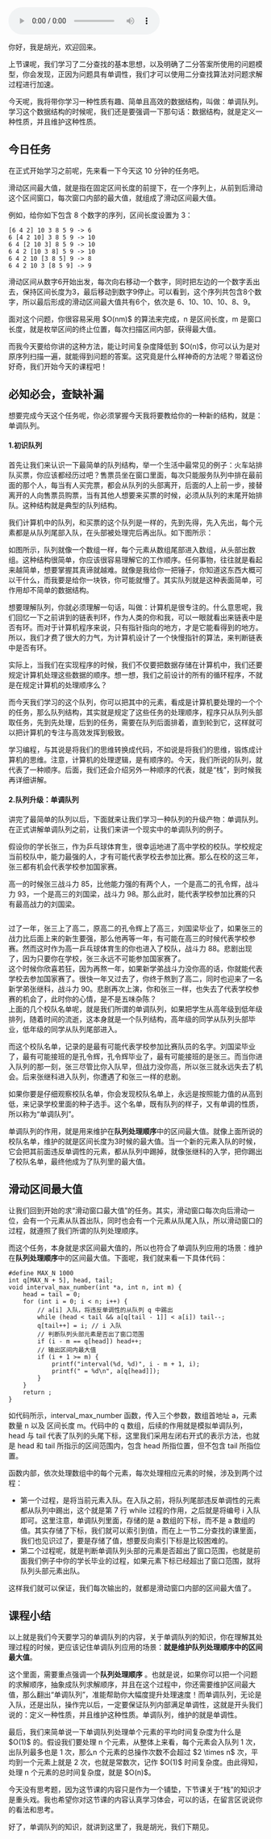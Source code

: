 <audio title="21 _ 队列与单调队列：滑动区间最大值" src="https://static001.geekbang.org/resource/audio/70/10/70038a308d66cfd64a4dbd3d08292310.mp3" controls="controls"></audio> 
<p>你好，我是胡光，欢迎回来。</p><p>上节课呢，我们学习了二分查找的基本思想，以及明确了二分答案所使用的问题模型，你会发现，正因为问题具有单调性，我们才可以使用二分查找算法对问题求解过程进行加速。</p><p>今天呢，我将带你学习一种性质有趣、简单且高效的数据结构，叫做：单调队列。学习这个数据结构的时候呢，我们还是要强调一下那句话：数据结构，就是定义一种性质，并且维护这种性质。</p><h2>今日任务</h2><p>在正式开始学习之前呢，先来看一下今天这 10 分钟的任务吧。</p><p>滑动区间最大值，就是指在固定区间长度的前提下，在一个序列上，从前到后滑动这个区间窗口，每次窗口内部的最大值，就组成了滑动区间最大值。</p><p>例如，给你如下包含 8 个数字的序列，区间长度设置为 3：</p><pre><code>[6 4 2] 10 3 8 5 9 -&gt; 6
6 [4 2 10] 3 8 5 9 -&gt; 10
6 4 [2 10 3] 8 5 9 -&gt; 10
6 4 2 [10 3 8] 5 9 -&gt; 10
6 4 2 10 [3 8 5] 9 -&gt; 8
6 4 2 10 3 [8 5 9] -&gt; 9
</code></pre><p>滑动区间从数字6开始出发，每次向右移动一个数字，同时把左边的一个数字丢出去，保持区间长度为3，最后移动到数字9停止。可以看到，这个序列共包含8个数字，所以最后形成的滑动区间最大值共有6个，依次是 6、10、10、10、8、9。</p><p>面对这个问题，你很容易采用 $O(nm)$ 的算法来完成，n 是区间长度，m 是窗口长度，就是枚举区间的终止位置，每次扫描区间内部，获得最大值。</p><!-- [[[read_end]]] --><p>而我今天要给你讲的这种方法，能让时间复杂度降低到 $O(n)$，你可以认为是对原序列扫描一遍，就能得到问题的答案。这究竟是什么样神奇的方法呢？带着这份好奇，我们开始今天的课程吧！</p><h2>必知必会，查缺补漏</h2><p>想要完成今天这个任务呢，你必须掌握今天我将要教给你的一种新的结构，就是：单调队列。</p><h4>1.初识队列</h4><p>首先让我们来认识一下最简单的队列结构，举一个生活中最常见的例子：火车站排队买票，你应该都经历过吧？售票员坐在窗口里面，每次只能服务队列中排在最前面的那个人，每当有人买完票，都会从队列的头部离开，后面的人上前一步，接替离开的人向售票员购票，当有其他人想要来买票的时候，必须从队列的末尾开始排队。这种结构就是典型的队列结构。</p><p>我们计算机中的队列，和买票的这个队列是一样的，先到先得，先入先出，每个元素都是从队列尾部入队，在头部被处理完后再出队。如下图所示：<br>
<img src="https://static001.geekbang.org/resource/image/12/31/1223c53b5bd1e0e4d2bc50f18244ce31.jpg" alt="" title="队列结构示意图"></p><p>如图所示，队列就像一个数组一样，每个元素从数组尾部进入数组，从头部出数组。这种结构很简单，你应该很容易理解它的工作顺序。任何事物，往往就是看起来越简单，想要掌握其真谛就越难。就像是我给你一把锤子，你知道这东西大概可以干什么，而我要是给你一块铁，你可能就懵了。其实队列就是这种表面简单，可作用却不简单的数据结构。</p><p>想要理解队列，你就必须理解一句话，叫做：计算机是很专注的。什么意思呢，我们回忆一下之前讲到的链表判环，作为人类的你和我，可以一眼就看出来链表中是否有环。而对于计算机程序来说，只有指针指向的地方，才是它能看得到的地方。所以，我们才费了很大的力气，为计算机设计了一个快慢指针的算法，来判断链表中是否有环。</p><p>实际上，当我们在实现程序的时候，我们不仅要把数据存储在计算机中，我们还要规定计算机处理这些数据的顺序。想一想，我们之前设计的所有的循环程序，不就是在规定计算机的处理顺序么？</p><p>而今天我们学习的这个队列，你可以把其中的元素，看成是计算机要处理的一个个的任务，那么队列结构，其实就是规定了这些任务的处理顺序，程序只从队列头部取任务，先到先处理，后到的任务，需要在队列后面排着，直到轮到它，这样就可以把计算机的专注与高效发挥到极致。</p><p>学习编程，与其说是将我们的思维转换成代码，不如说是将我们的思维，锻炼成计算机的思维。注意，计算机的处理逻辑，是有顺序的。今天，我们所说的队列，就代表了一种顺序。后面，我们还会介绍另外一种顺序的代表，就是“栈”，到时候我再详细讲解。</p><h4>2.队列升级：单调队列</h4><p>讲完了最简单的队列以后，下面就来让我们学习一种队列的升级产物：单调队列。在正式讲解单调队列之前，让我们来讲一个现实中的单调队列的例子。</p><p>假设你的学长张三，作为乒乓球体育生，很幸运地进了高中学校的校队。学校规定当前校队中，能力最强的人，才有可能代表学校去参加比赛。那么在校的这三年，张三都有机会代表学校参加国家赛。</p><p>高一的时候张三战斗力 85，比他能力强的有两个人，一个是高二的孔令辉，战斗力 93，一个是高三的刘国梁，战斗力 98。那么此时，能代表学校参加比赛的只有最高战力的刘国梁。</p><p><img src="https://static001.geekbang.org/resource/image/44/88/440a0401bc65a31d9002a77163abad88.jpg" alt=""></p><p>过了一年，张三上了高二，原高二的孔令辉上了高三，刘国梁毕业了，如果张三的战力比后面上来的新生要强，那么他再等一年，有可能在高三的时候代表学校参赛。然而这时作为高一乒乓球体育生的你也进入了校队，战斗力 88。悲剧出现了，因为只要你在学校，张三永远不可能参加国家赛了。<br>
<img src="https://static001.geekbang.org/resource/image/c5/4b/c51f381f501c6d0b18b493fafd11a54b.jpg" alt=""><br>
这个时候你欣喜若狂，因为再熬一年，如果新学弟战斗力没你高的话，你就能代表学校去参加国家赛了。很快一年又过去了，你终于熬到了高二，同时也迎来了一名新学弟张继科，战斗力 90。悲剧再次上演，你和张三一样，也失去了代表学校参赛的机会了，此时你的心情，是不是五味杂陈？<br>
<img src="https://static001.geekbang.org/resource/image/66/62/66a3931ad85a5386795847a92e893562.jpg" alt=""><br>
上面的几个校队名单呢，就是我们所谓的单调队列，如果把学生从高年级到低年级排列，随着时间的流逝，这本身就是一个队列结构，高年级的同学从队列头部毕业，低年级的同学从队列尾部进入。</p><p>而这个校队名单，记录的是最有可能代表学校参加比赛队员的名字。刘国梁毕业了，最有可能接班的是孔令辉，孔令辉毕业了，最有可能接班的是张三。而当你进入队列的那一刻，张三尽管比你入队早，但战力没你高，所以张三就永远失去了机会。后来张继科进入队列，你遭遇了和张三一样的悲剧。</p><p>如果你要是仔细观察校队名单，你会发现校队名单上，永远是按照能力值的从高到低，来记录学校里面的种子选手。这个名单，既有队列的样子，又有单调的性质，所以称为“单调队列”。</p><p>单调队列的作用，就是用来维护在<strong>队列处理顺序</strong>中的区间最大值。就像上面所说的校队名单，维护的就是区间长度为3时候的最大值。当一个新的元素入队的时候，它会把其前面违反单调性的元素，都从队列中踢掉，就像张继科的入学，把你踢出了校队名单，最终他成为了队列里的最大值。</p><h2>滑动区间最大值</h2><p>让我们回到开始的求“滑动窗口最大值”的任务。其实，滑动窗口每次向后滑动一位，会有一个元素从队首出队，同时也会有一个元素从队尾入队，所以滑动窗口的过程，就遵照了我们所谓的队列处理顺序。</p><p>而这个任务，本身就是求区间最大值的，所以也符合了单调队列应用的场景：维护在<strong>队列处理顺序</strong>中的区间最大值。下面呢，我们就来看一下具体代码：</p><pre><code>#define MAX_N 1000
int q[MAX_N + 5], head, tail;
void interval_max_number(int *a, int n, int m) {
    head = tail = 0;
    for (int i = 0; i &lt; n; i++) {
        // a[i] 入队，将违反单调性的从队列 q 中踢出
        while (head &lt; tail &amp;&amp; a[q[tail - 1]] &lt; a[i]) tail--;
        q[tail++] = i; // i 入队
        // 判断队列头部元素是否出了窗口范围
        if (i - m == q[head]) head++;
        // 输出区间内最大值
        if (i + 1 &gt;= m) {
            printf(&quot;interval(%d, %d)&quot;, i - m + 1, i);
            printf(&quot; = %d\n&quot;, a[q[head]]);
        }
    }
    return ;
}
</code></pre><p>如代码所示，interval_max_number 函数，传入三个参数，数组首地址 a，元素数量 n 以及 区间长度 m。代码中的 q 数组，后续的作用就是模拟单调队列，head 与 tail 代表了队列的头尾下标，这里我们采用左闭右开式的表示方法，也就是 head 和 tail 所指示的区间范围内，包含 head 所指位置，但不包含 tail 所指位置。</p><p>函数内部，依次处理数组中的每个元素，每次处理相应元素的时候，涉及到两个过程：</p><ul>
<li>第一个过程，是将当前元素入队。在入队之前，将队列尾部违反单调性的元素都从队列中踢出，这个就是第 7 行 while 过程的作用，之后就是将编号 i 入队即可。这里注意，单调队列里面，存储的是 a 数组的下标，而不是 a 数组的值。其实存储了下标，我们就可以索引到值，而在上一节二分查找的课里面，我们也见识过了，要是存储了值，想要反向索引下标是比较困难的。</li>
<li>第二个过程呢，就是判断单调队列头部的元素是否超出了窗口范围，也就是前面我们例子中你的学长毕业的过程，如果元素下标已经超出了窗口范围，就将队列头部元素出队。</li>
</ul><p>这样我们就可以保证，我们每次输出的，就都是滑动窗口内部的区间最大值了。</p><h2>课程小结</h2><p>以上就是我们今天要学习的单调队列的内容，关于单调队列的知识，你在理解其处理过程的时候，更应该记住单调队列应用的场景：<strong>就是维护队列处理顺序中的区间最大值</strong>。</p><p>这个里面，需要重点强调一个<strong>队列处理顺序</strong> 。也就是说，如果你可以把一个问题的求解顺序，抽象成队列求解顺序，并且在这个过程中，你还需要维护区间最大值，那么翻出“单调队列”，准能帮助你大幅度提升处理速度！而单调队列，无论是入队，还是出队，操作完以后，一定要保证队列内部满足单调性，这就是开头我们说的：定义一种性质，并且维护这种性质。单调队列，维护的就是单调性。</p><p>最后，我们来简单说一下单调队列处理单个元素的平均时间复杂度为什么是 $O(1)$ 的。假设我们要处理 n 个元素，从整体上来看，每个元素会入队列 1 次，出队列最多也是 1 次，那么n 个元素的总操作次数不会超过 $2 \times n$ 次，平均到一个元素上就是 2 次，也就是常数次，记作 $O(1)$ 时间复杂度。由此得知，处理 n 个元素的总时间复杂度，就是 $O(n)$。</p><p>今天没有思考题，因为这节课的内容只是作为一个铺垫，下节课关于“栈”的知识才是重头戏。我也希望你对这节课的内容认真学习体会，可以的话，在留言区说说你的看法和思考。</p><p>好了，单调队列的知识，就讲到这里了，我是胡光，我们下期见。</p>